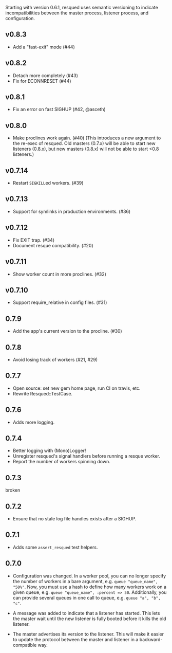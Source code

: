 Starting with version 0.6.1, resqued uses semantic versioning to indicate incompatibilities between the master process, listener process, and configuration.

v0.8.3
------
* Add a "fast-exit" mode (#44)

v0.8.2
------
* Detach more completely (#43)
* Fix for ECONNRESET (#44)

v0.8.1
------
* Fix an error on fast SIGHUP (#42, @asceth)

v0.8.0
------

* Make proclines work again. (#40) (This introduces a new argument to the re-exec of resqued. Old masters (0.7.x) will be able to start new listeners (0.8.x), but new masters (0.8.x) will not be able to start <0.8 listeners.)

v0.7.14
-------

* Restart `SIGKILL`ed workers. (#39)

v0.7.13
-------

* Support for symlinks in production environments. (#36)

v0.7.12
-------

* Fix EXIT trap. (#34)
* Document resque compatibility. (#20)

v0.7.11
-------

* Show worker count in more proclines. (#32)

v0.7.10
-------

* Support require_relative in config files. (#31)

0.7.9
-----

* Add the app's current version to the procline. (#30)

0.7.8
-----

* Avoid losing track of workers (#21, #29)

0.7.7
-----

* Open source: set new gem home page, run CI on travis, etc.
* Rewrite Resqued::TestCase.

0.7.6
-----

* Adds more logging.

0.7.4
-----

* Better logging with (Mono)Logger!
* Unregister resqued's signal handlers before running a resque worker.
* Report the number of workers spinning down.

0.7.3
-----

broken

0.7.2
-----

* Ensure that no stale log file handles exists after a SIGHUP.

0.7.1
-----

* Adds some `assert_resqued` test helpers.

0.7.0
-----

* Configuration was changed. In a worker pool, you can no longer specify the number of workers in a bare argument, e.g. `queue "queue_name", "50%"`. Now, you must use a hash to define how many workers work on a given queue, e.g. `queue "queue_name", :percent => 50`. Additionally, you can provide several queues in one call to queue, e.g. `queue "a", "b", "c"`.

* A message was added to indicate that a listener has started. This lets the master wait until the new listener is fully booted before it kills the old listener.

* The master advertises its version to the listener. This will make it easier to update the protocol between the master and listener in a backward-compatible way.
